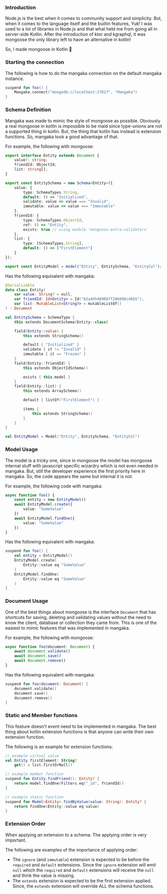 ### Introduction

Node.js is the best when it comes to community support and
simplicity.
But, when it comes to the language itself and the builtin
features, Yuk!
I was used to a lot of libraries in Node.js and that what
held me from
going all in server-side Kotlin.
After the introduction of ktor and kgraphql, it was mongoose
the only
library left to have an alternative in kotlin!

So, I made mongoose in Kotlin 🤤

### Starting the connection

The following is how to do the mangaka connection on the
default mangaka instance.

```kotlin
suspend fun foo() {
    Mangaka.connect("mongodb://localhost:27017", "Mangaka")
}
```

### Schema Definition

Mangaka was made to mimic the style of mongoose as possible.
Obviously a real mongoose in kotlin is impossible to be maid
since type-unions are not a supported thing in kotlin. But,
the thing that kotlin has instead is extension functions.
So, mangaka took a good advantage of that.

For example, the following with mongoose:

```typescript
export interface Entity extends Document {
    value?: string;
    friendId: ObjectId;
    list: string[];
}

export const EntitySchema = new Schema<Entity>({
    value: {
        type: SchemaTypes.String,
        default: () => "Initialized",
        validate: value => value === "Invalid",
        immutable: value => value === "Immutable"
    },
    friendId: {
        type: SchemaTypes.ObjectId,
        ref: () => "Entity",
        exists: true // using module 'mongoose-extra-validators'
    },
    list: {
        type: [SchemaTypes.String],
        default: () => ["FirstElement"]
    }
});

export const EntityModel = model("Entity", EntitySchema, "EntityCol");
```

Has the following equivalent with mangaka:

```kotlin
@Serializable
data class Entity(
    var value: String? = null,
    var friendId: Id<Entity> = Id("62a49540988ff286898c46b5"),
    var list: MutableList<String?> = mutableListOf()
) : Document

val EntitySchema = SchemaType {
    this extends DocumentSchema(Entity::class)

    field(Entity::value) {
        this extends StringSchema()

        default { "Initialized" }
        validate { it != "Invalid" }
        immutable { it == "Frozen" }
    }
    field(Entity::friendId) {
        this extends ObjectIdSchema()

        exists { this.model }
    }
    field(Entity::list) {
        this extends ArraySchema()

        default { listOf("FirstElement") }

        items {
            this extends StringSchema()
        }
    }
}

val EntityModel = Model("Entity", EntitySchema, "EntityCol")
```

### Model Usage

The model is a tricky one, since in mongoose the model has
mongoose internal stuff with javascript specific wizardry
which is not even needed in mangaka. But, still the
developer experience the first priority here in mangaka.
So, the code appears the same but internal it is not.

For example, the following code with mangaka:

```typescript
async function foo() {
    const entity = new EntityModel()
    await EntityModel.create({
        value: "SomeValue"
    })
    await EntityModel.findOne({
        value: "SomeValue"
    })
}
```

Has the following equivalent with mangaka:

```kotlin
suspend fun foo() {
    val entity = EntityModel()
    EntityModel.create(
        Entity::value eq "SomeValue"
    )
    EntityModel.findOne(
        Entity::value eq "SomeValue"
    )
}
```

### Document Usage

One of the best things about mongoose is the interface
`Document` that has shortcuts for saving, deleting and
validating values without the need to know the client,
database or collection they came from.
This is one of the easiest to mimic features that was
implemented in mangaka.

For example, the following with mongoose:

```typescript
async function foo(document: Document) {
    await document.validate()
    await document.save()
    await document.remove()
}
```

Has the following equivalent with mangaka:

```kotlin
suspend fun foo(document: Document) {
    document.validate()
    document.save()
    document.remove()
}
```

### Static and Member functions

This feature doesn't event need to be implemented in
mangaka.
The best thing about kotlin extension functions is that
anyone can write their own extension function.

The following is an example for extension functions:

```kotlin
// example virtual value
val Entity.firstElement: String?
    get() = list.firstOrNull()

// example member function
suspend fun Entity.findFriend(): Entity? {
    return model.findOne(Filters.eq("_id", friendId))
}

// example static function
suspend fun Model<Entity>.findByValue(value: String): Entity? {
    return findOne(Entity::value eq value)
}
```

### Extension Order

When applying an extension to a schema. The applying order
is very important.

The following are examples of the
importance of applying order:

- The `ignore` (and `immutable`) extension is expected to be
  before the `required` and `default` extensions. Since the
  `ignore` extension will emit `null` which the `required`
  and `default` extensions will receive the `null` and think
  the value is missing.
- The `extends` extension is expected to be the first
  extension applied. Since, the `extends` extension
  will override ALL the schema functions.
